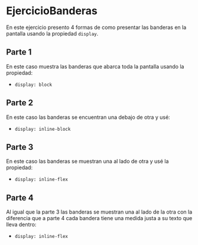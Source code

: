 # EjercicioBanderas

En este ejercicio presento 4 formas de como presentar las banderas en la pantalla usando 
la propiedad `display`.

## Parte 1

En este caso muestra las banderas que abarca toda la pantalla usando la propiedad:
   * `display: block`

## Parte 2

En este caso las banderas se encuentran una debajo de otra y usé:
* `display: inline-block`

## Parte 3

En este caso las banderas se muestran una al lado de otra y usé la propiedad: 
* `display: inline-flex`

## Parte 4

Al igual que la parte 3 las banderas se muestran una al lado de la otra con la diferencia que a parte 4 cada bandera tiene una medida justa a su texto que lleva dentro:

* `display: inline-flex`
